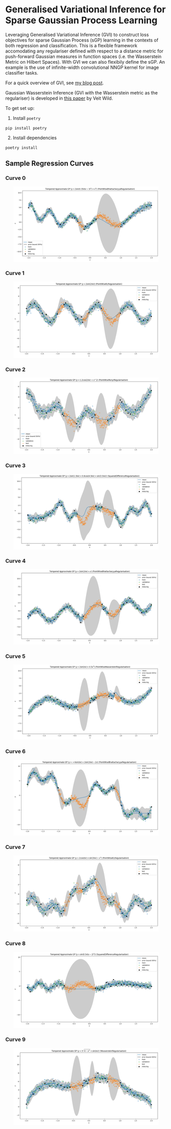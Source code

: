 # Generalised Variational Inference for Sparse Gaussian Process Learning

Leveraging Generalised Variational Inference (GVI) to construct loss objectives for sparse Gaussian Process (sGP) learning in the contexts of both regression and classification. This is a flexible framework accomodating any regulariser defined with respect to a distance metric for push-forward Gaussian measures in function spaces (i.e. the Wasserstein Metric on Hilbert Spaces). With GVI we can also flexibily define the sGP. An example is the use of infinite-width convolutional NNGP kernel for image classifier tasks.

For a quick overview of GVI, see <a href="https://jswu18.github.io/posts/2023/07/generalised-variational-inference/">my blog post</a>.

Gaussian Wasserstein Inference (GVI with the Wasserstein metric as the regulariser) is developed in <a href="https://arxiv.org/pdf/2205.06342.pdf">this paper</a> by Veit Wild.

To get set up:

1. Install `poetry`

```shell
pip install poetry
```

2. Install dependencies

```shell
poetry install
```

## Sample Regression Curves

### Curve 0
<p align="middle">
  <img src="experiments/regression/toy_curves/outputs/curve0/tempered-PointWiseBhattacharyyaRegularisation.png" width="90%" />
</p>

### Curve 1
<p align="middle">
  <img src="experiments/regression/toy_curves/outputs/curve1/tempered-PointWiseKLRegularisation.png" width="90%" />
</p>

### Curve 2
<p align="middle">
  <img src="experiments/regression/toy_curves/outputs/curve2/tempered-PointWiseRenyiRegularisation.png" width="90%" />
</p>

### Curve 3
<p align="middle">
  <img src="experiments/regression/toy_curves/outputs/curve3/tempered-SquaredDifferenceRegularisation.png" width="90%" />
</p>

### Curve 4
<p align="middle">
  <img src="experiments/regression/toy_curves/outputs/curve4/tempered-PointWiseBhattacharyyaRegularisation.png" width="90%" />
</p>

### Curve 5
<p align="middle">
  <img src="experiments/regression/toy_curves/outputs/curve5/tempered-PointWiseWassersteinRegularisation.png" width="90%" />
</p>

### Curve 6
<p align="middle">
  <img src="experiments/regression/toy_curves/outputs/curve6/tempered-PointWiseBhattacharyyaRegularisation.png" width="90%" />
</p>

### Curve 7
<p align="middle">
  <img src="experiments/regression/toy_curves/outputs/curve7/tempered-PointWiseKLRegularisation.png" width="90%" />
</p>

### Curve 8
<p align="middle">
  <img src="experiments/regression/toy_curves/outputs/curve8/tempered-SquaredDifferenceRegularisation.png" width="90%" />
</p>

### Curve 9
<p align="middle">
  <img src="experiments/regression/toy_curves/outputs/curve9/tempered-WassersteinRegularisation.png" width="90%" />
</p>
